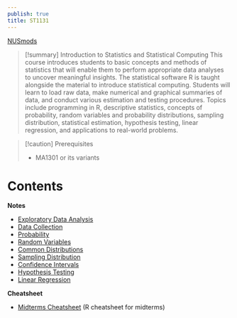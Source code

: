```yaml
---
publish: true
title: ST1131
---
```

[NUSmods](https://nusmods.com/courses/ST1131)

> [!summary] Introduction to Statistics and Statistical Computing
> This course introduces students to basic concepts and methods of statistics that will enable them to perform appropriate data analyses to uncover meaningful insights. The statistical software R is taught alongside the material to introduce statistical computing. Students will learn to load raw data, make numerical and graphical summaries of data, and conduct various estimation and testing procedures. Topics include programming in R, descriptive statistics, concepts of probability, random variables and probability distributions, sampling distribution, statistical estimation, hypothesis testing, linear regression, and applications to real-world problems.

> [!caution] Prerequisites
> - MA1301 or its variants

# Contents

**Notes**
- [Exploratory Data Analysis](notes/Exploratory%20Data%20Analysis.md)
- [Data Collection](notes/Data%20Collection.md)
- [Probability](notes/Probability.md)
- [Random Variables](notes/Random%20Variables.md)
- [Common Distributions](notes/Common%20Distributions.md)
- [Sampling Distribution](notes/Sampling%20Distribution.md)
- [Confidence Intervals](notes/Confidence%20Intervals.md)
- [Hypothesis Testing](notes/Hypothesis%20Testing.md)
- [Linear Regression](notes/Linear%20Regression.md)

**Cheatsheet**
- [Midterms Cheatsheet](cheatsheets/cheatsheet.md) (R cheatsheet for midterms)